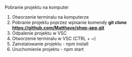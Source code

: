Pobranie projektu na komputer
1. Otworzenie terminalu na komputerze
2. Pobranie projektu poprzez wpisanie komendy **git clone https://github.com/Matthave/shop-app.git**
3. Odpalenie projektu w VSC
4. Otworzenie terminalu w VSC (CTRL + ~) 
5. Zainstalowanie projektu - npm install
6. Uruchomienie projektu - npm start
